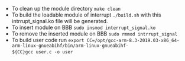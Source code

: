 
* To clean up the module directory
`make clean`
* To build the loadable module of interrupt
`./build.sh`
with this intrrupt_signal.ko file will be generated.
* To insert module on BBB
`sudo insmod interrupt_signal.ko`
* To remove the inserted module on BBB
`sudo rmmod intrrupt_signal`
* To build user code run
`export CC=/opt/gcc-arm-8.3-2019.03-x86_64-arm-linux-gnueabihf/bin/arm-linux-gnueabihf- `<br />
`${CC}gcc user.c -o user`

